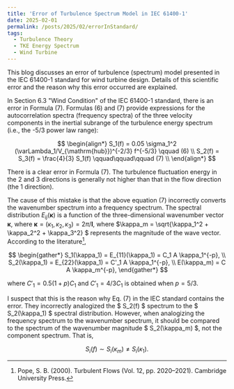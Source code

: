```yaml
---
title: 'Error of Turbulence Spectrum Model in IEC 61400-1'
date: 2025-02-01
permalink: /posts/2025/02/errorInStandard/
tags:
  - Turbulence Theory
  - TKE Energy Spectrum
  - Wind Turbine
---
```


This blog discusses an error of turbulence (spectrum) model presented in the IEC 61400-1 standard for wind turbine design. Details of this scientific error and the reason why this error occurred are explained.


In Section 6.3 "Wind Condition" of the IEC 61400-1 standard, there is an error in Formula (7). Formulas (6) and (7) provide expressions for the autocorrelation spectra (frequency spectra) of the three velocity components in the inertial subrange of the turbulence energy spectrum (i.e., the -5/3 power law range):

$$
\begin{align*}
    S_1(f) = 0.05 \sigma_1^2 (\varLambda_1/V_{\mathrm{hub}})^{-2/3} f^{-5/3}
    \qquad (6)  \\
    S_2(f) = S_3(f) = \frac{4}{3} S_1(f)
    \qquad\qquad\qquad (7)  \\
\end{align*}
$$

There is a clear error in Formula (7). The turbulence fluctuation energy in the 2 and 3 directions is generally not higher than that in the flow direction (the 1 direction).

The cause of this mistake is that the above equation (7) incorrectly converts the wavenumber spectrum into a frequency spectrum. The spectral distribution $E_{ij}(\boldsymbol{\kappa})$ is a function of the three-dimensional wavenumber vector $\boldsymbol{\kappa}$, where $\boldsymbol{\kappa} = (\kappa_1, \kappa_2, \kappa_3) = 2\pi/\boldsymbol{l}$, where $\kappa_m = \sqrt{\kappa_1^2 + \kappa_2^2 + \kappa_3^2} $ represents the magnitude of the wave vector. According to the literature[^1],

$$
\begin{gather*}
    S_1(\kappa_1) = E_{11}(\kappa_1) = C_1 A \kappa_1^{-p},  \\
    S_2(\kappa_1) = E_{22}(\kappa_1) = C'_1 A \kappa_1^{-p},  \\
    E(\kappa_m) = C A \kappa_m^{-p},
\end{gather*}
$$

where $C'_1 = 0.5(1 + p)C_1$ and $C'_1 = 4/3C_1$ is obtained when $p = 5/3$.

I suspect that this is the reason why Eq. (7) in the IEC standard contains the error. They incorrectly analogized the $ S_2(f) $ spectrum to the $ S_2(\kappa_1) $ spectral distribution. However, when analogizing the frequency spectrum to the wavenumber spectrum, it should be compared to the spectrum of the wavenumber magnitude $ S_2(\kappa_m) $, not the component spectrum. That is,

$$
\begin{equation*}
    S_i(f) \sim S_i(\kappa_m) \neq S_i(\kappa_1).
\end{equation*}
$$


[^1]: Pope, S. B. (2000). Turbulent Flows (Vol. 12, pp. 2020–2021). Cambridge University Press.

